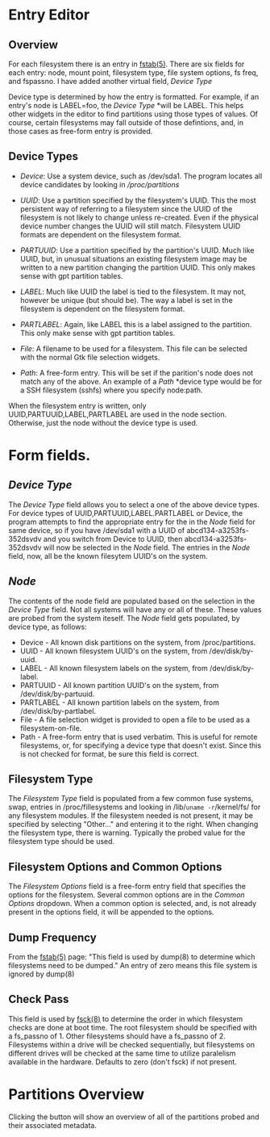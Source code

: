 # Entry Editor
## Overview
For each filesystem there is an entry in [fstab(5)](http://man7.org/linux/man-pages/man5/fstab.5.html). There are six fields for each entry: node, mount point, filesystem type, file system options, fs freq, and fspassno. I have added another virtual field, *Device Type*

Device type is determined by how the entry is formatted. For example, if an entry's node is 
LABEL=foo, the *Device Type* *will be LABEL. This helps other widgets in the editor to find 
partitions using those types of values. Of course, certain filesystems may fall outside 
of those defintions, and, in those cases as free-form entry is provided. 

## Device Types

* *Device*:
Use a system device, such as /dev/sda1. The program locates all device candidates by looking in */proc/partitions*
* *UUID*:
    Use a partition specified by the filesystem's UUID. This the most persistent way of referring to a filesystem since the UUID of the filesystem is not likely to change unless re-created. Even if the physical device number changes the UUID will still match. Filesystem UUID formats are dependent on the filesystem format. 

* *PARTUUID*:
    Use a partition specified by the partition's UUID. Much like UUID, but, in unusual situations an existing filesystem image may be written to a new partition changing the partition UUID. This only makes sense with gpt partition tables.

* *LABEL*:
    Much like UUID the label is tied to the filesystem. It may not, however be unique (but should be). The way a label is set in the filesystem is dependent on the filesystem format. 

* *PARTLABEL*:
    Again, like LABEL this is a label assigned to the partition. This only make sense with gpt partition tables.

* *File*:
    A filename to be used for a filesystem. This file can be selected with the normal Gtk file selection widgets. 
    
* *Path*:
    A free-form entry. This will be set if the parition's node does not match any of the above. An example of a *Path* *device type would be for a SSH filesystem (sshfs) where you specify node:path. 

When the filesystem entry is written, only UUID,PARTUUID,LABEL,PARTLABEL are used in the node section. Otherwise, just the node without the device type is used. 

# Form fields.
## *Device Type*
The *Device Type* field allows you to select a one of the above device types. For device types of UUID,PARTUUID,LABEL.PARTLABEL or Device, the program attempts to find the appropriate entry for the in the *Node* field for same device, so if you have /dev/sda1 with a UUID of abcd134-a3253fs-352dsvdv and you switch from Device to UUID, then abcd134-a3253fs-352dsvdv will now be selected in the *Node* field. The entries in the *Node* field, now, all be the known filesytem UUID's on the system. 

## *Node*
The contents of the node field are populated based on the selection in the *Device Type* field. Not all systems will have any or all of these. These values are probed from the system iteself.
The *Node* field gets populated, by device type, as follows:

* Device - All known disk partitions on the system, from /proc/partitions.
* UUID - All known filesystem UUID's on the system, from /dev/disk/by-uuid.
* LABEL - All known filesystem labels on the system, from /dev/disk/by-label.
* PARTUUID - All known partition UUID's on the system, from /dev/disk/by-partuuid. 
* PARTLABEL - All known partition labels on the system, from /dev/disk/by-partlabel. 
* File - A file selection widget is provided to open a file to be used as a filesystem-on-file. 
* Path - A free-form entry that is used verbatim. This is useful for remote filesystems, or, for specifying a device type that doesn't exist. Since this is not checked for format, be sure this field is correct. 

## Filesystem Type
The *Filesystem Type* field is populated from a few common fuse systems, swap, entries in /proc/fillesystems and looking in /lib/`uname -r`/kernel/fs/ for any filesystem modules. If the filesystem needed is not present, it may be specified by selecting "Other..." and entering it to the right. When changing the filesystem type, there is warning. Typically the probed value for the filesystem type should be used. 

## Filesystem Options and Common Options
The *Filesystem Options* field is a free-form entry field that specifies the options for the filesystem. Several common options are in the *Common Options* dropdown. When a common option is selected, and, is not already present in the options field, it will be appended to the options. 

## Dump Frequency
From the [fstab(5)](http://man7.org/linux/man-pages/man5/fstab.5.html) page: "This field is used by dump(8) to determine which filesystems need to be dumped." An entry of zero means this file system is ignored by dump(8)

## Check Pass
This field is used by [fsck(8)](http://man7.org/linux/man-pages/man8/fsck.8.html) to determine the order in which filesystem checks are done at boot time. The root filesystem should be specified with a fs_passno of 1.  Other filesystems should have a fs_passno of 2.  Filesystems within a drive will be checked sequentially, but filesystems on different drives will be checked at the same time to utilize paralelism available in the hardware.  Defaults to zero (don't fsck) if not present.

# Partitions Overview
Clicking the button will show an overview of all of the partitions probed and their associated metadata. 
